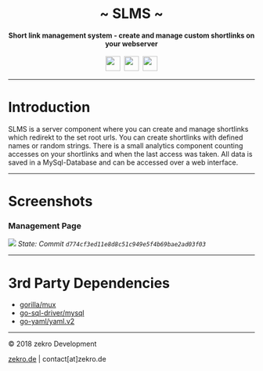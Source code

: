<div align="center">
     <!-- <img src="https://zekro.de/src/go_chat_logo.png" width="400"/> -->
     <h1>~ SLMS ~</h1>
     <strong>Short link management system - create and manage custom shortlinks on your webserver</strong><br><br>
     <img src="https://forthebadge.com/images/badges/made-with-go.svg" height="30" />&nbsp;
     <img src="https://forthebadge.com/images/badges/60-percent-of-the-time-works-every-time.svg" height="30" />&nbsp;
     <a href="https://zekro.de/discord"><img src="https://img.shields.io/discord/307084334198816769.svg?logo=discord&style=for-the-badge" height="30"></a>
</div>


---

# Introduction

SLMS is a server component where you can create and manage shortlinks which redirekt to the set root urls. You can create shortlinks with defined names or random strings. There is a small analytics component counting accesses on your shortlinks and when the last access was taken. All data is saved in a MySql-Database and can be accessed over a web interface.

---

# Screenshots

### Management Page

![](https://i.zekro.de/chrome_2018-10-12_11-16-59.png)
*State: Commit `d774cf3ed11e8d8c51c949e5f4b69bae2ad03f03`*

---

# 3rd Party Dependencies

- [gorilla/mux](https://github.com/gorilla/mux)
- [go-sql-driver/mysql](https://github.com/go-sql-driver/mysql)
- [go-yaml/yaml.v2](https://github.com/go-yaml/yaml/tree/v2.2.1)

---

© 2018 zekro Development  

[zekro.de](https://zekro.de) | contact[at]zekro.de


